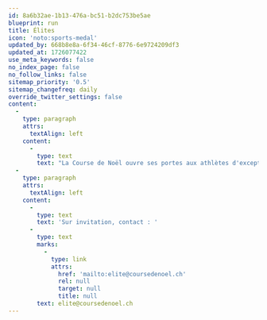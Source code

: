 ```yaml
---
id: 8a6b32ae-1b13-476a-bc51-b2dc753be5ae
blueprint: run
title: Élites
icon: 'noto:sports-medal'
updated_by: 668b8e8a-6f34-46cf-8776-6e9724209df3
updated_at: 1726077422
use_meta_keywords: false
no_index_page: false
no_follow_links: false
sitemap_priority: '0.5'
sitemap_changefreq: daily
override_twitter_settings: false
content:
  -
    type: paragraph
    attrs:
      textAlign: left
    content:
      -
        type: text
        text: "La Course de Noël ouvre ses portes aux athlètes d'exception. Un événement prestigieux où les meilleurs s'affrontent sur un parcours conçu pour révéler les champions."
  -
    type: paragraph
    attrs:
      textAlign: left
    content:
      -
        type: text
        text: 'Sur invitation, contact : '
      -
        type: text
        marks:
          -
            type: link
            attrs:
              href: 'mailto:elite@coursedenoel.ch'
              rel: null
              target: null
              title: null
        text: elite@coursedenoel.ch
---
```

